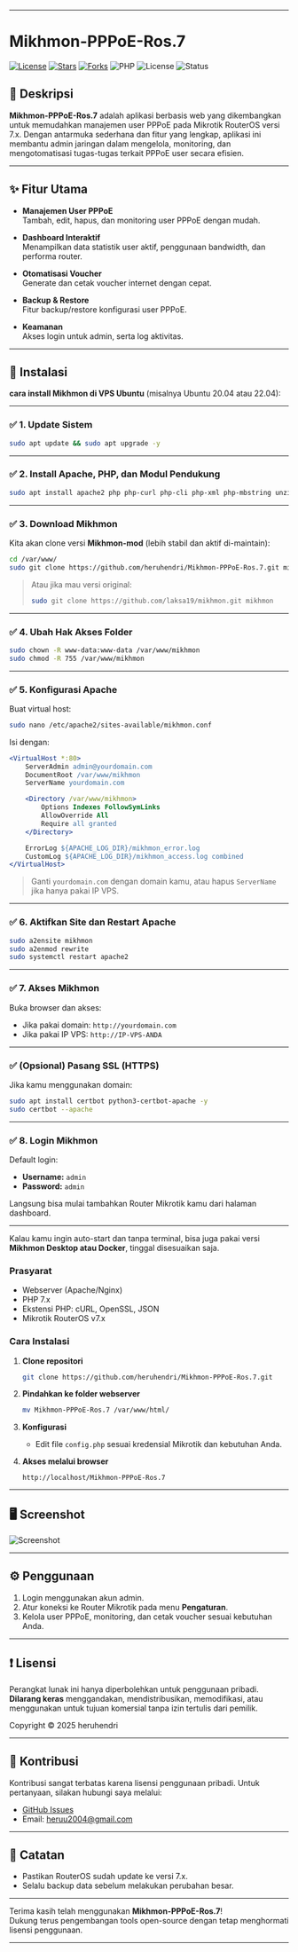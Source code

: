 
---

# Mikhmon-PPPoE-Ros.7

[![License](https://img.shields.io/github/license/heruhendri/Mikhmon-PPPoE-Ros.7.svg)](LICENSE)
[![Stars](https://img.shields.io/github/stars/heruhendri/Mikhmon-PPPoE-Ros.7.svg)](https://github.com/heruhendri/Mikhmon-PPPoE-Ros.7/stargazers)
[![Forks](https://img.shields.io/github/forks/heruhendri/Mikhmon-PPPoE-Ros.7.svg)](https://github.com/heruhendri/Mikhmon-PPPoE-Ros.7/network/members)
![PHP](https://img.shields.io/badge/PHP-7.x-blue.svg)
![License](https://img.shields.io/badge/license-Personal%20Use%20Only-orange)
![Status](https://img.shields.io/badge/status-active-brightgreen)

## 📌 Deskripsi

**Mikhmon-PPPoE-Ros.7** adalah aplikasi berbasis web yang dikembangkan untuk memudahkan manajemen user PPPoE pada Mikrotik RouterOS versi 7.x. Dengan antarmuka sederhana dan fitur yang lengkap, aplikasi ini membantu admin jaringan dalam mengelola, monitoring, dan mengotomatisasi tugas-tugas terkait PPPoE user secara efisien.

---

## ✨ Fitur Utama

- **Manajemen User PPPoE**  
  Tambah, edit, hapus, dan monitoring user PPPoE dengan mudah.

- **Dashboard Interaktif**  
  Menampilkan data statistik user aktif, penggunaan bandwidth, dan performa router.

- **Otomatisasi Voucher**  
  Generate dan cetak voucher internet dengan cepat.

- **Backup & Restore**  
  Fitur backup/restore konfigurasi user PPPoE.

- **Keamanan**  
  Akses login untuk admin, serta log aktivitas.

---

## 🚀 Instalasi

**cara install Mikhmon di VPS Ubuntu** (misalnya Ubuntu 20.04 atau 22.04):

---

### ✅ **1. Update Sistem**

```bash
sudo apt update && sudo apt upgrade -y
```

---

### ✅ **2. Install Apache, PHP, dan Modul Pendukung**

```bash
sudo apt install apache2 php php-curl php-cli php-xml php-mbstring unzip git -y
```

---

### ✅ **3. Download Mikhmon**

Kita akan clone versi **Mikhmon-mod** (lebih stabil dan aktif di-maintain):

```bash
cd /var/www/
sudo git clone https://github.com/heruhendri/Mikhmon-PPPoE-Ros.7.git mikhmon
```

> Atau jika mau versi original:
>
> ```bash
> sudo git clone https://github.com/laksa19/mikhmon.git mikhmon
> ```

---

### ✅ **4. Ubah Hak Akses Folder**

```bash
sudo chown -R www-data:www-data /var/www/mikhmon
sudo chmod -R 755 /var/www/mikhmon
```

---

### ✅ **5. Konfigurasi Apache**

Buat virtual host:

```bash
sudo nano /etc/apache2/sites-available/mikhmon.conf
```

Isi dengan:

```apache
<VirtualHost *:80>
    ServerAdmin admin@yourdomain.com
    DocumentRoot /var/www/mikhmon
    ServerName yourdomain.com

    <Directory /var/www/mikhmon>
        Options Indexes FollowSymLinks
        AllowOverride All
        Require all granted
    </Directory>

    ErrorLog ${APACHE_LOG_DIR}/mikhmon_error.log
    CustomLog ${APACHE_LOG_DIR}/mikhmon_access.log combined
</VirtualHost>
```

> Ganti `yourdomain.com` dengan domain kamu, atau hapus `ServerName` jika hanya pakai IP VPS.

---

### ✅ **6. Aktifkan Site dan Restart Apache**

```bash
sudo a2ensite mikhmon
sudo a2enmod rewrite
sudo systemctl restart apache2
```

---

### ✅ **7. Akses Mikhmon**

Buka browser dan akses:

* Jika pakai domain: `http://yourdomain.com`
* Jika pakai IP VPS: `http://IP-VPS-ANDA`

---

### ✅ (Opsional) **Pasang SSL (HTTPS)**

Jika kamu menggunakan domain:

```bash
sudo apt install certbot python3-certbot-apache -y
sudo certbot --apache
```

---

### ✅ **8. Login Mikhmon**

Default login:

* **Username:** `admin`
* **Password:** `admin`

Langsung bisa mulai tambahkan Router Mikrotik kamu dari halaman dashboard.

---

Kalau kamu ingin auto-start dan tanpa terminal, bisa juga pakai versi **Mikhmon Desktop atau Docker**, tinggal disesuaikan saja.



### Prasyarat

- Webserver (Apache/Nginx)
- PHP 7.x
- Ekstensi PHP: cURL, OpenSSL, JSON
- Mikrotik RouterOS v7.x

### Cara Instalasi

1. **Clone repositori**
   ```bash
   git clone https://github.com/heruhendri/Mikhmon-PPPoE-Ros.7.git
   ```

2. **Pindahkan ke folder webserver**
   ```bash
   mv Mikhmon-PPPoE-Ros.7 /var/www/html/
   ```

3. **Konfigurasi**
   - Edit file `config.php` sesuai kredensial Mikrotik dan kebutuhan Anda.

4. **Akses melalui browser**
   ```
   http://localhost/Mikhmon-PPPoE-Ros.7
   ```

---

## 🖥️ Screenshot

> 
![Screenshot](https://github.com/heruhendri/Mikhmon-PPPoE-Ros.7/blob/master/mikhmon/ss.png?raw=true)

---

## ⚙️ Penggunaan

1. Login menggunakan akun admin.
2. Atur koneksi ke Router Mikrotik pada menu **Pengaturan**.
3. Kelola user PPPoE, monitoring, dan cetak voucher sesuai kebutuhan Anda.

---

## ❗ Lisensi

Perangkat lunak ini hanya diperbolehkan untuk penggunaan pribadi.  
**Dilarang keras** menggandakan, mendistribusikan, memodifikasi, atau menggunakan untuk tujuan komersial tanpa izin tertulis dari pemilik.

Copyright © 2025 heruhendri

---

## 🤝 Kontribusi

Kontribusi sangat terbatas karena lisensi penggunaan pribadi. Untuk pertanyaan, silakan hubungi saya melalui:

- [GitHub Issues](https://github.com/heruhendri/Mikhmon-PPPoE-Ros.7/issues)
- Email: heruu2004@gmail.com

---

## 📢 Catatan

- Pastikan RouterOS sudah update ke versi 7.x.
- Selalu backup data sebelum melakukan perubahan besar.

---

Terima kasih telah menggunakan **Mikhmon-PPPoE-Ros.7**!  
Dukung terus pengembangan tools open-source dengan tetap menghormati lisensi penggunaan.

---

